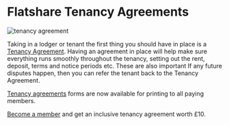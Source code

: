 Flatshare Tenancy Agreements
============================

![tenancy agreement](/media/images/tenancy-agreement.jpg)


Taking in a lodger or tenant the first thing you should have in place is a
[Tenancy Agreement](/help/tenancy-agreements). Having an agreement in place
will help make sure everything runs smoothly throughout the tenancy, setting out
the rent, deposit, terms and notice periods etc. These are also important If any
future disputes happen, then you can refer the tenant back to the Tenancy
Agreement.


[Tenancy agreements](/help/tenancy-agreements) forms are now available for
printing to all paying members.


[Become a member](/) and get an inclusive tenancy agreement worth £10.

